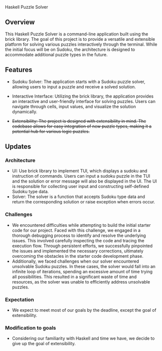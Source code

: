 Haskell Puzzle Solver
## Overview
This Haskell Puzzle Solver is a command-line application built using the brick library. The goal of this project is to provide a versatile and extensible platform for solving various puzzles interactively through the terminal. While the initial focus will be on Sudoku, the architecture is designed to accommodate additional puzzle types in the future.

## Features
- Sudoku Solver: The application starts with a Sudoku puzzle solver, allowing users to input a puzzle and receive a solved solution.

- Interactive Interface: Utilizing the brick library, the application provides an interactive and user-friendly interface for solving puzzles. Users can navigate through cells, input values, and visualize the solution dynamically.

- ~~Extensibility: The project is designed with extensibility in mind. The codebase allows for easy integration of new puzzle types, making it a potential hub for various logic puzzles.~~

## Updates

### Architecture

- UI: Use brick library to implement TUI, which displays a sudoku and instruction of commands. Users can input a sudoku puzzle in the TUI and the solution or error message will also be displayed in the UI. The UI is responsible for collecting user input and constructing self-defined Sudoku type data.
- Solver: The solver is a function that accepts Sudoku type data and return the corresponding solution or raise exception when errors occur.

### Challenges
- We encountered difficulties while attempting to build the initial starter code for our project. Faced with this challenge, we engaged in a thorough debugging process to identify and resolve the underlying issues. This involved carefully inspecting the code and tracing the execution flow. Through persistent efforts, we successfully pinpointed the issues and implemented the necessary corrections, ultimately overcoming the obstacles in the starter code development phase.
- Additionally, we faced challenges when our solver encountered unsolvable Sudoku puzzles. In these cases, the solver would fall into an infinite loop of iterations, spending an excessive amount of time trying all possibilities. This resulted in a significant waste of time and resources, as the solver was unable to efficiently address unsolvable puzzles.

### Expectation
- We expect to meet most of our goals by the deadline, except the goal of extensibility.

### Modification to goals
- Considering our familiarity with Haskell and time we have, we decide to give up the goal of extensibility.
